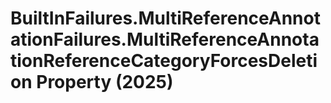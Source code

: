 # BuiltInFailures.MultiReferenceAnnotationFailures.MultiReferenceAnnotationReferenceCategoryForcesDeletion Property (2025)

﻿